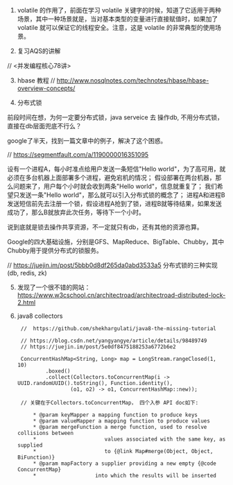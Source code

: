 1. volatile 的作用了，前面在学习 volatile 关键字的时候，知道了它适用于两种场景，其中一种场景就是，当对基本类型的变量进行直接赋值时，如果加了 volatile 就可以保证它的线程安全。注意，这是 volatile 的非常典型的使用场景。

2. 复习AQS的讲解

//  <并发编程核心78讲>

3. hbase 教程 // http://www.nosqlnotes.com/technotes/hbase/hbase-overview-concepts/


4. 分布式锁

前段时间在想，为何一定要分布式锁，java serveice 去 操作db, 不用分布式锁，直接在db层面兜底不行么？

google了半天，找到一篇文章中的例子，解决了这个困惑。

// https://segmentfault.com/a/1190000016351095

设有一个进程A，每小时准点给用户发送一条短信"Hello world"，为了高可用，就必须在多台机器上面部署多个进程，避免宕机的情况；
假设部署在两台机器，那么问题来了，用户每个小时就会收到两条"Hello world"，信息就重复了；
我们希望只发送一条"Hello world"，那么就可以引入分布式锁的概念了；
进程A和进程B发送短信前先去注册一个锁，假设进程A抢到了锁，进程B就等待结果，如果发送成功了，那么B就放弃此次任务，等待下一个小时。

说到底就是锁去操作共享资源，不一定就只有db，还有其他的资源也算。


Google的四大基础设施，分别是GFS、MapReduce、BigTable、Chubby，其中Chubby用于提供分布式的锁服务。





// https://juejin.im/post/5bbb0d8df265da0abd3533a5 分布式锁的三种实现(db, redis, zk)


5. 发现了一个很不错的网站：  https://www.w3cschool.cn/architectroad/architectroad-distributed-lock-2.html


6. java8 collectors


        //  https://github.com/shekhargulati/java8-the-missing-tutorial
        
        // https://blog.csdn.net/yangyangye/article/details/98489749
        // https://juejin.im/post/5e0df8475188253a6772b6e2

        ConcurrentHashMap<String, Long> map = LongStream.rangeClosed(1, 10)
                .boxed()
                .collect(Collectors.toConcurrentMap(i -> UUID.randomUUID().toString(), Function.identity(),
                        (o1, o2) -> o1, ConcurrentHashMap::new));

        // 关键在于Collectors.toConcurrentMap， 四个入参 API doc如下:

            * @param keyMapper a mapping function to produce keys
            * @param valueMapper a mapping function to produce values
            * @param mergeFunction a merge function, used to resolve collisions between
            *                      values associated with the same key, as supplied
            *                      to {@link Map#merge(Object, Object, BiFunction)}
            * @param mapFactory a supplier providing a new empty {@code ConcurrentMap}
            *                   into which the results will be inserted

        